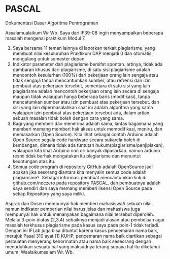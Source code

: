 # PASCAL
Dokumentasi Dasar Algoritma Pemrograman 

Assalamualaikum Wr Wb.
Saya dari IF39-08 ingin menyampaikan beberapa masalah mengenai praktikum Modul 7.
1. Saya bersama 11 teman lainnya di laporkan terkait plagiarisme, yang membuat nilai kesuluruhan Praktikum DAP menjadi 0 dan otomatis mengulang untuk semester depan.
2. Indikator parameter dari plagiarisme bersifat spontan. artinya, tidak ada gambaran khusus dari plagiarisme, di satu sisi plagiarisme adalah mencontoh kesulurhan (100%) dari pekerjaan orang lain sengaja atau tidak sengaja tanpa mencantumkan sumber, atau refrensi dan izin pembuat atas pekerjaan tersebut, sementara di satu sisi yang lain plagiarisme adalah mencontoh pekerjaan orang lain secara di sengaja maupun tidak walaupun hanya beberapa baris (modifikasi), tanpa mencatumkan sumber atau izin pembuat atas pekerjaan tersebut. dan sisi yang lain dipermasalahkan saat ini adalah algoritma yang sama walaupun izin pembuat atas pekerjaan tersebut ada, dalam artian sebuah masalah tidak boleh dengan cara yang sama.
3. Bagi yang memberi dan menerima adalah sama, lantas bagaimana yang memberi memang memberi hak akses untuk memodifikasi, meniru, dan memasarkan (Open Source). Kita lihat sebagai contoh Arduino adalah Open Source segala code hardware secara sukarela boleh di kembangan, dimana tidak ada tuntutan hukum(plagiarisme/penjiplakan), walaupun kita lihat Arduino non ori banyak dipasarkan. namun arduino resmi tidak berhak mengatakan itu plagiarisme dan menuntut keuntungan atas itu.
4. Semua code program di repository GitHub adalah OpenSource jadi apakah jika sesorang diantara kita menyalin semua code adalah plagiarisme?. Sebagai informasi pembuat mencantumkan link di github.com/noczero pada repository PASCAL. dan pembuatnya adalah saya sendiri dan saya memang memberi lisensi Open Source pada setiap Repository yang saya miliki.


  Asprak dan Dosen mempunyai hak memberi mahasiswa/i sebuah nilai, namun indikator pemberian nilai harus jelas dan mahasiswa juga mempunyai hak untuk menanyakan bagaimana nilai tersebut diperoleh. Melalui 3-poin diatas (2,3,4) sebaiknya menjadi alasan atau pembelaan agar masalah terkhusus plagiarisme pada kasus saya pada poin-1 tidak terjadi. Dengan ini IFLab juga bisa dituntut karena kasus pencemaran nama baik, merujuk Pasal 310 ayat (1) KUHP, pencemaran nama baik diartikan sebagai perbuatan menyerang kehormatan atau nama baik seseorang dengan menuduhkan sesuatu hal yang maksudnya terang supaya hal itu diketahui umum.
Waalaikumsalam Wr. Wb.

